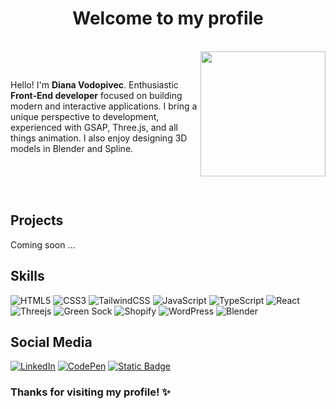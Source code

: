 <div align="center"> 
   
# Welcome to my profile 
<br>

</div>  

<img width="200" height="auto" align="right" src="https://media2.giphy.com/media/aT8qmIcoyPQ1EeB9DK/giphy.gif?cid=6c09b952m58tuyq8we0r36mtlm5wy0styezkuu1ualtyl8vv&ep=v1_internal_gif_by_id&rid=giphy.gif&ct=s">

</div> 
<p>
<br> 
  
Hello! I'm <strong>Diana Vodopivec</strong>. Enthusiastic  <strong>Front-End developer</strong> focused on building modern and interactive applications. I bring a unique perspective to development, experienced with GSAP, Three.js, and all things animation. I also enjoy designing 3D models in Blender and Spline. 

</p>

<br>
<br>
<br>

<div align="left">

## Projects

<p>Coming soon ...</p>

</div>

<div align="left">

## Skills
  
</div>

![HTML5](https://img.shields.io/badge/html5-%23E34F26.svg?style=for-the-badge&logo=html5&logoColor=white)
![CSS3](https://img.shields.io/badge/css3-%231572B6.svg?style=for-the-badge&logo=css3&logoColor=white)
![TailwindCSS](https://img.shields.io/badge/tailwindcss-%2338B2AC.svg?style=for-the-badge&logo=tailwind-css&logoColor=white)
![JavaScript](https://img.shields.io/badge/javascript-%23323330.svg?style=for-the-badge&logo=javascript&logoColor=%23F7DF1E)
![TypeScript](https://img.shields.io/badge/typescript-%23007ACC.svg?style=for-the-badge&logo=typescript&logoColor=white)
![React](https://img.shields.io/badge/react-%2320232a.svg?style=for-the-badge&logo=react&logoColor=%2361DAFB)
![Threejs](https://img.shields.io/badge/threejs-black?style=for-the-badge&logo=three.js&logoColor=white)
![Green Sock](https://img.shields.io/badge/green%20sock-88CE02?style=for-the-badge&logo=greensock&logoColor=white)
![Shopify](https://img.shields.io/badge/shopify-7AB55C.svg?style=for-the-badge&logo=shopify&logoColor=white)
![WordPress](https://img.shields.io/badge/WordPress-%23117AC9.svg?style=for-the-badge&logo=WordPress&logoColor=white)
![Blender](https://img.shields.io/badge/blender-%23F5792A.svg?style=for-the-badge&logo=blender&logoColor=white)

<div>

## Social Media
  
</div>

[![LinkedIn](https://img.shields.io/badge/linkedin-%230077B5.svg?style=for-the-badge&logo=linkedin&logoColor=white)](https://www.linkedin.com/in/diana-vodopivec/)
[![CodePen](https://img.shields.io/badge/Codepen-000000?style=for-the-badge&logo=codepen&logoColor=white)](https://codepen.io/Diana-Elizabeth-Vodopivec)
[![Static Badge](https://img.shields.io/badge/SPLINE-black?style=for-the-badge&logo=headspace&logoColor=%23ed51ff)](https://app.spline.design/@dianavodopivec)

###  Thanks for visiting my profile! ✨

